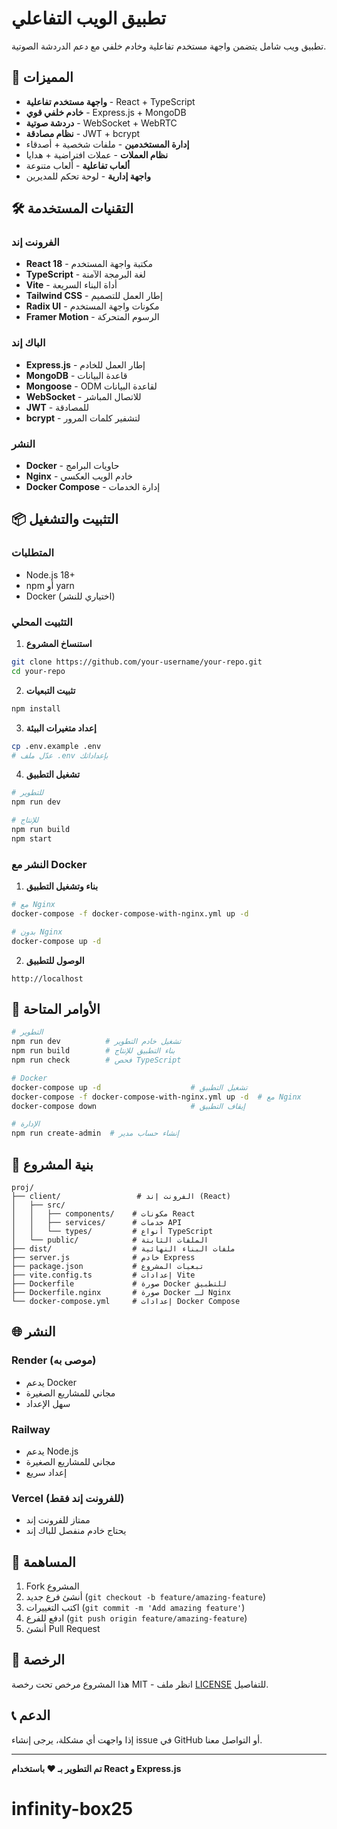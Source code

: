 # تطبيق الويب التفاعلي

تطبيق ويب شامل يتضمن واجهة مستخدم تفاعلية وخادم خلفي مع دعم الدردشة الصوتية.

## 🚀 المميزات

- **واجهة مستخدم تفاعلية** - React + TypeScript
- **خادم خلفي قوي** - Express.js + MongoDB
- **دردشة صوتية** - WebSocket + WebRTC
- **نظام مصادقة** - JWT + bcrypt
- **إدارة المستخدمين** - ملفات شخصية + أصدقاء
- **نظام العملات** - عملات افتراضية + هدايا
- **ألعاب تفاعلية** - ألعاب متنوعة
- **واجهة إدارية** - لوحة تحكم للمديرين

## 🛠️ التقنيات المستخدمة

### الفرونت إند
- **React 18** - مكتبة واجهة المستخدم
- **TypeScript** - لغة البرمجة الآمنة
- **Vite** - أداة البناء السريعة
- **Tailwind CSS** - إطار العمل للتصميم
- **Radix UI** - مكونات واجهة المستخدم
- **Framer Motion** - الرسوم المتحركة

### الباك إند
- **Express.js** - إطار العمل للخادم
- **MongoDB** - قاعدة البيانات
- **Mongoose** - ODM لقاعدة البيانات
- **WebSocket** - للاتصال المباشر
- **JWT** - للمصادقة
- **bcrypt** - لتشفير كلمات المرور

### النشر
- **Docker** - حاويات البرامج
- **Nginx** - خادم الويب العكسي
- **Docker Compose** - إدارة الخدمات

## 📦 التثبيت والتشغيل

### المتطلبات
- Node.js 18+
- npm أو yarn
- Docker (اختياري للنشر)

### التثبيت المحلي

1. **استنساخ المشروع**
```bash
git clone https://github.com/your-username/your-repo.git
cd your-repo
```

2. **تثبيت التبعيات**
```bash
npm install
```

3. **إعداد متغيرات البيئة**
```bash
cp .env.example .env
# عدّل ملف .env بإعداداتك
```

4. **تشغيل التطبيق**
```bash
# للتطوير
npm run dev

# للإنتاج
npm run build
npm start
```

### النشر مع Docker

1. **بناء وتشغيل التطبيق**
```bash
# مع Nginx
docker-compose -f docker-compose-with-nginx.yml up -d

# بدون Nginx
docker-compose up -d
```

2. **الوصول للتطبيق**
```
http://localhost
```

## 🔧 الأوامر المتاحة

```bash
# التطوير
npm run dev          # تشغيل خادم التطوير
npm run build        # بناء التطبيق للإنتاج
npm run check        # فحص TypeScript

# Docker
docker-compose up -d                    # تشغيل التطبيق
docker-compose -f docker-compose-with-nginx.yml up -d  # مع Nginx
docker-compose down                     # إيقاف التطبيق

# الإدارة
npm run create-admin  # إنشاء حساب مدير
```

## 📁 بنية المشروع

```
proj/
├── client/                 # الفرونت إند (React)
│   ├── src/
│   │   ├── components/    # مكونات React
│   │   ├── services/      # خدمات API
│   │   └── types/         # أنواع TypeScript
│   └── public/            # الملفات الثابتة
├── dist/                  # ملفات البناء النهائية
├── server.js              # خادم Express
├── package.json           # تبعيات المشروع
├── vite.config.ts         # إعدادات Vite
├── Dockerfile             # صورة Docker للتطبيق
├── Dockerfile.nginx       # صورة Docker لـ Nginx
└── docker-compose.yml     # إعدادات Docker Compose
```

## 🌐 النشر

### Render (موصى به)
- يدعم Docker
- مجاني للمشاريع الصغيرة
- سهل الإعداد

### Railway
- يدعم Node.js
- مجاني للمشاريع الصغيرة
- إعداد سريع

### Vercel (للفرونت إند فقط)
- ممتاز للفرونت إند
- يحتاج خادم منفصل للباك إند

## 🤝 المساهمة

1. Fork المشروع
2. أنشئ فرع جديد (`git checkout -b feature/amazing-feature`)
3. اكتب التغييرات (`git commit -m 'Add amazing feature'`)
4. ادفع للفرع (`git push origin feature/amazing-feature`)
5. أنشئ Pull Request

## 📄 الرخصة

هذا المشروع مرخص تحت رخصة MIT - انظر ملف [LICENSE](LICENSE) للتفاصيل.

## 📞 الدعم

إذا واجهت أي مشكلة، يرجى إنشاء issue في GitHub أو التواصل معنا.

---

**تم التطوير بـ ❤️ باستخدام React و Express.js**
# infinity-box25

